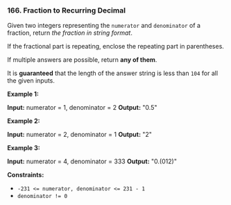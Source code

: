 ### 166\. Fraction to Recurring Decimal

Given two integers representing the `numerator` and `denominator` of a fraction, return _the fraction in string format_.

If the fractional part is repeating, enclose the repeating part in parentheses.

If multiple answers are possible, return **any of them**.

It is **guaranteed** that the length of the answer string is less than `104` for all the given inputs.

**Example 1:**

**Input:** numerator = 1, denominator = 2
**Output:** "0.5"

**Example 2:**

**Input:** numerator = 2, denominator = 1
**Output:** "2"

**Example 3:**

**Input:** numerator = 4, denominator = 333
**Output:** "0.(012)"

**Constraints:**

*   `-231 <= numerator, denominator <= 231 - 1`
*   `denominator != 0`
